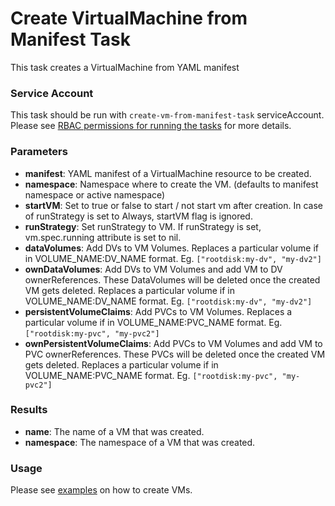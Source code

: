 # Create VirtualMachine from Manifest Task

This task creates a VirtualMachine from YAML manifest

### Service Account

This task should be run with `create-vm-from-manifest-task` serviceAccount.
Please see [RBAC permissions for running the tasks](../../docs/tasks-rbac-permissions.md) for more details.

### Parameters

- **manifest**: YAML manifest of a VirtualMachine resource to be created.
- **namespace**: Namespace where to create the VM. (defaults to manifest namespace or active namespace)
- **startVM**: Set to true or false to start / not start vm after creation. In case of runStrategy is set to Always, startVM flag is ignored.
- **runStrategy**: Set runStrategy to VM. If runStrategy is set, vm.spec.running attribute is set to nil.
- **dataVolumes**: Add DVs to VM Volumes. Replaces a particular volume if in VOLUME_NAME:DV_NAME format. Eg. `["rootdisk:my-dv", "my-dv2"]`
- **ownDataVolumes**: Add DVs to VM Volumes and add VM to DV ownerReferences. These DataVolumes will be deleted once the created VM gets deleted. Replaces a particular volume if in VOLUME_NAME:DV_NAME format. Eg. `["rootdisk:my-dv", "my-dv2"]`
- **persistentVolumeClaims**: Add PVCs to VM Volumes. Replaces a particular volume if in VOLUME_NAME:PVC_NAME format. Eg. `["rootdisk:my-pvc", "my-pvc2"]`
- **ownPersistentVolumeClaims**: Add PVCs to VM Volumes and add VM to PVC ownerReferences. These PVCs will be deleted once the created VM gets deleted. Replaces a particular volume if in VOLUME_NAME:PVC_NAME format. Eg. `["rootdisk:my-pvc", "my-pvc2"]`

### Results

- **name**: The name of a VM that was created.
- **namespace**: The namespace of a VM that was created.

### Usage

Please see [examples](examples) on how to create VMs.
